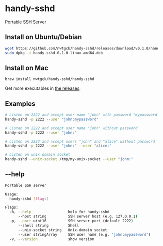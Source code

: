 # handy-sshd
Portable SSH Server

## Install on Ubuntu/Debian

```bash
wget https://github.com/nwtgck/handy-sshd/releases/download/v0.1.0/handy-sshd-0.1.0-linux-amd64.deb
sudo dpkg -i handy-sshd-0.1.0-linux-amd64.deb 
```

## Install on Mac

```bash
brew install nwtgck/handy-sshd/handy-sshd
```

Get more executables in [the releases](https://github.com/nwtgck/handy-sshd/releases).

## Examples

```bash
# Listen on 2222 and accept user name "john" with password "mypassword"
handy-sshd -p 2222 --user "john:mypassword"
```

```bash
# Listen on 2222 and accept user name "john" without password
handy-sshd -p 2222 --user "john:"
```

```bash
# Listen on 2222 and accept users "john" and "alice" without password
handy-sshd -p 2222 --user "john:" --user "alice:"
```

```bash
# Listen on unix domain socket
handy-sshd --unix-socket /tmp/my-unix-socket --user "john:"
```

## --help

```bash
Portable SSH server

Usage:
  handy-sshd [flags]

Flags:
  -h, --help                 help for handy-sshd
      --host string          SSH server host (e.g. 127.0.0.1)
  -p, --port uint16          SSH server port (default 2222)
      --shell string         Shell
      --unix-socket string   Unix-domain socket
      --user stringArray     SSH user name (e.g. "john:mypassword")
  -v, --version              show version
```
